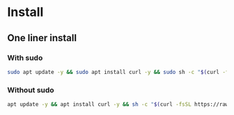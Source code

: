 # Install

## One liner install

### With sudo
```sh
sudo apt update -y && sudo apt install curl -y && sudo sh -c "$(curl -fsSL https://raw.githubusercontent.com/XavierDupuis/dotfiles/refs/heads/main/setup.sh)"
```

### Without sudo
```sh
apt update -y && apt install curl -y && sh -c "$(curl -fsSL https://raw.githubusercontent.com/XavierDupuis/dotfiles/refs/heads/main/setup.sh)"
```